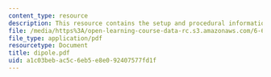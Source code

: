 ```yaml
---
content_type: resource
description: This resource contains the setup and procedural information for Dipoles.
file: /media/https%3A/open-learning-course-data-rc.s3.amazonaws.com/6-630-electromagnetics-fall-2006/a1c03bebac5c6eb5e8e092407577fd1f_dipole.pdf
file_type: application/pdf
resourcetype: Document
title: dipole.pdf
uid: a1c03beb-ac5c-6eb5-e8e0-92407577fd1f
---
```

